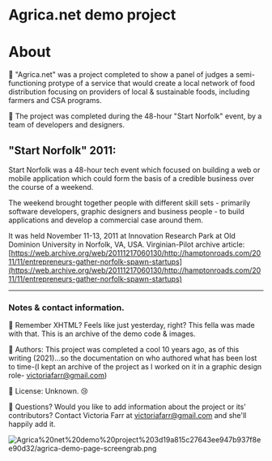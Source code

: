 # Agrica.net demo project

# About

🍎 "Agrica.net" was a project completed to show a panel of judges a semi-functioning protype of a service that would create a local network of food distribution focusing on providers of local & sustainable foods, including farmers and CSA programs.

🍐 The project was completed during the 48-hour "Start Norfolk" event, by a team of developers and designers.

## "Start Norfolk" 2011:

Start Norfolk was a 48-hour tech event which focused on building a web or mobile application which could form the basis of a credible business over the course of a weekend. 

The weekend brought together people with different skill sets - primarily software developers, graphic designers and business people - to build applications and develop a commercial case around them.

It was held November 11-13, 2011 at Innovation Research Park at Old Dominion University in Norfolk, VA, USA. Virginian-Pilot archive article: [https://web.archive.org/web/20111217060130/http://hamptonroads.com/2011/11/entrepreneurs-gather-norfolk-spawn-startups](https://web.archive.org/web/20111217060130/http://hamptonroads.com/2011/11/entrepreneurs-gather-norfolk-spawn-startups)

---

### Notes & contact information.

🍊 Remember XHTML? Feels like just yesterday, right? This fella was made with that. This is an archive of the demo code & images.

🍋 Authors: This project was completed a cool 10 years ago, as of this writing (2021)...so the documentation on who authored what has been lost to time-(I kept an archive of the project as I worked on it in a graphic design role- [victoriafarr@gmail.com](mailto:victoriafarr@gmail.com))

🍇 License: Unknown. 😢

🍒 Questions? Would you like to add information about the project or its' contributors? Contact Victoria Farr at [victoriafarr@gmail.com](mailto:victoriafarr@gmail.com) and she'll happily add it.

![Agrica%20net%20demo%20project%203d19a815c27643ee947b937f8ee90d32/agrica-demo-page-screengrab.png](Agrica%20net%20demo%20project%203d19a815c27643ee947b937f8ee90d32/agrica-demo-page-screengrab.png)